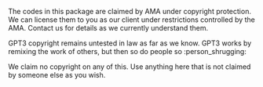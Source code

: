 The codes in this package are claimed by AMA under copyright protection. We can license them to you as our client under restrictions controlled by the AMA. Contact us for details as we currently understand them.

GPT3 copyright remains untested in law as far as we know. GPT3 works by remixing the work of others, but then so do people so :person_shrugging: 

We claim no copyright on any of this. Use anything here that is not claimed by someone else as you wish.


